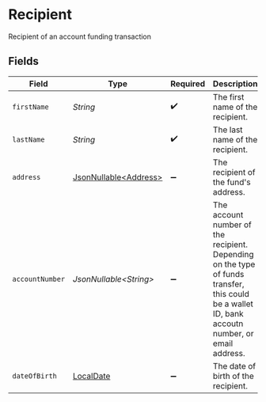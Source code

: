 # Recipient

Recipient of an account funding transaction


## Fields

| Field                                                                                                                                           | Type                                                                                                                                            | Required                                                                                                                                        | Description                                                                                                                                     | Example                                                                                                                                         |
| ----------------------------------------------------------------------------------------------------------------------------------------------- | ----------------------------------------------------------------------------------------------------------------------------------------------- | ----------------------------------------------------------------------------------------------------------------------------------------------- | ----------------------------------------------------------------------------------------------------------------------------------------------- | ----------------------------------------------------------------------------------------------------------------------------------------------- |
| `firstName`                                                                                                                                     | *String*                                                                                                                                        | :heavy_check_mark:                                                                                                                              | The first name of the recipient.                                                                                                                |                                                                                                                                                 |
| `lastName`                                                                                                                                      | *String*                                                                                                                                        | :heavy_check_mark:                                                                                                                              | The last name of the recipient.                                                                                                                 |                                                                                                                                                 |
| `address`                                                                                                                                       | [JsonNullable\<Address>](../../models/components/Address.md)                                                                                    | :heavy_minus_sign:                                                                                                                              | The recipient of the fund's address.                                                                                                            |                                                                                                                                                 |
| `accountNumber`                                                                                                                                 | *JsonNullable\<String>*                                                                                                                         | :heavy_minus_sign:                                                                                                                              | The account number of the recipient. Depending on the type of funds transfer, this could be a wallet ID, bank accoutn number, or email address. | act12345                                                                                                                                        |
| `dateOfBirth`                                                                                                                                   | [LocalDate](https://docs.oracle.com/javase/8/docs/api/java/time/LocalDate.html)                                                                 | :heavy_minus_sign:                                                                                                                              | The date of birth of the recipient.                                                                                                             | 1995-12-23                                                                                                                                      |
